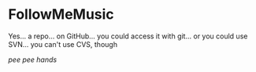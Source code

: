 # FollowMeMusic
Yes... a repo... on GitHub... you could access it with git... or you could use SVN... you can't use CVS, though


*pee pee hands*
